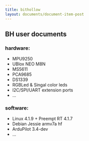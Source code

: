 ```yaml
---
title: bithollow
layout: documents/document-item-post
---
```

## BH user documents

### hardware:
  - MPU9250
  - UBlox NEO M8N
  - MS5611
  - PCA9685
  - DS1339
  - RGBLed & Singal color leds
  - I2C/SPI/UART extension ports
  - ...

### software:
  - Linux 4.1.9 + Preempt RT 4.1.7
  - Debian Jessie armv7a hf
  - ArduPilot 3.4-dev
  - ...